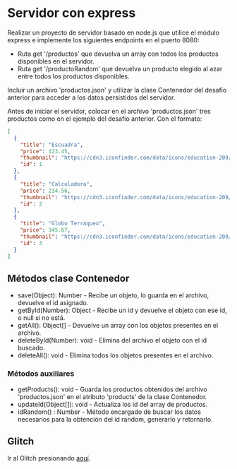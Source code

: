 # Servidor con express

Realizar un proyecto de servidor basado en node.js que utilice el módulo express e implemente los siguientes endpoints en el puerto 8080:

- Ruta get '/productos' que devuelva un array con todos los productos disponibles en el servidor.
- Ruta get '/productoRandom' que devuelva un producto elegido al azar entre todos los productos disponibles.

Incluir un archivo 'productos.json' y utilizar la clase Contenedor del desafío anterior para acceder a los datos persistidos del servidor.

Antes de iniciar el servidor, colocar en el archivo 'productos.json' tres productos como en el ejemplo del desafío anterior.
Con el formato:

```json
[
  {
    "title": "Escuadra",
    "price": 123.45,
    "thumbnail": "https://cdn3.iconfinder.com/data/icons/education-209/64/ruler-triangle-stationary-school-256.png",
    "id": 1
  },
  {
    "title": "Calculadora",
    "price": 234.56,
    "thumbnail": "https://cdn3.iconfinder.com/data/icons/education-209/64/calculator-math-tool-school-256.png",
    "id": 2
  },
  {
    "title": "Globo Terráqueo",
    "price": 345.67,
    "thumbnail": "https://cdn3.iconfinder.com/data/icons/education-209/64/globe-earth-geograhy-planet-school-256.png",
    "id": 3
  }
]
```

## Métodos clase Contenedor

- save(Object): Number - Recibe un objeto, lo guarda en el archivo, devuelve el id asignado.
- getById(Number): Object - Recibe un id y devuelve el objeto con ese id, o null si no está.
- getAll(): Object[] - Devuelve un array con los objetos presentes en el archivo.
- deleteById(Number): void - Elimina del archivo el objeto con el id buscado.
- deleteAll(): void - Elimina todos los objetos presentes en el archivo.

### Métodos auxiliares

- getProducts(): void - Guarda los productos obtenidos del archivo 'productos.json' en el atributo 'products' de la clase Contenedor.
- updateId(Object[]): void - Actualiza los id del array de productos.
- idRandom() : Number - Método encargado de buscar los datos necesarios para la obtención del id random, generarlo y retornarlo.

## Glitch

Ir al Glitch presionando [aquí](https://amazing-poised-amaranthus.glitch.me/).
